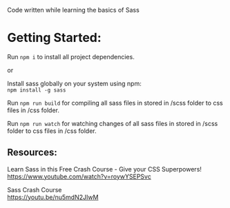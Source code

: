 Code written while learning the basics of Sass

# Getting Started:

Run `npm i` to install all project dependencies.

or

Install sass globally on your system using npm:  
`npm install -g sass`

Run `npm run build` for compiling all sass files in stored in /scss folder to css files in /css folder.

Run `npm run watch` for watching changes of all sass files in stored in /scss folder to css files in /css folder.

## Resources:

Learn Sass in this Free Crash Course - Give your CSS Superpowers!  
https://www.youtube.com/watch?v=roywYSEPSvc

Sass Crash Course  
https://youtu.be/nu5mdN2JIwM
